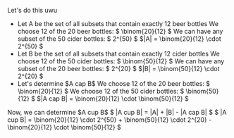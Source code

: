 Let's do this uwu

<ul>
<li> Let A be the set of all subsets that contain exactly 12 beer bottles 
We choose 12 of the 20 beer bottles: $ \binom{20}{12} $ 
We can have any subset of the 50 cider bottles: $ 2^{50} $ 
$|A| = \binom{20}{12} \cdot 2^{50} $
	<li> Let B be the set of all subsets that contain exactly 12 cider bottles 
	      We choose 12 of the 50 cider bottles: $ \binom{50}{12} $ 
	      We can have any subset of the 20 beer bottles: $ 2^{20} $ 
	      $|B| = \binom{50}{12} \cdot 2^{20} $
	<li> Let's determine $A cap B$ 
We choose 12 of the 20 beer bottles: $ \binom{20}{12} $ 
We choose 12 of the 50 cider bottles: $ \binom{50}{12} $ 
$|A cap B| = \binom{20}{12} \cdot \binom{50}{12} $
</ul>
Now, we can determine $A cup B$ 
$ |A cup B| = |A| + |B| - |A cap B| $ 
$ |A cup B| = \binom{20}{12} \cdot 2^{50} + \binom{50}{12} \cdot 2^{20} - \binom{20}{12} \cdot \binom{50}{12} $
